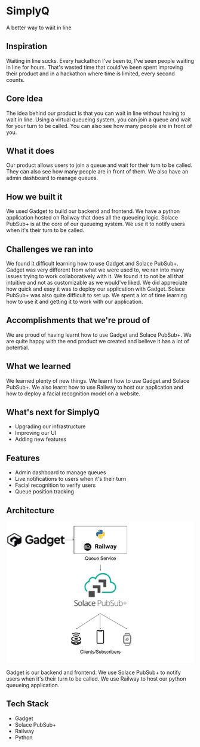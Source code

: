 # SimplyQ
A better way to wait in line
## Inspiration
Waiting in line sucks. Every hackathon I've been to, I've seen people waiting in line for hours. That's wasted time that could've been spent improving their product and in a hackathon where time is limited, every second counts.
## Core Idea
The idea behind our product is that you can wait in line without having to wait in line. Using a virtual queueing system, you can join a queue and wait for your turn to be called. You can also see how many people are in front of you.
## What it does
Our product allows users to join a queue and wait for their turn to be called. They can also see how many people are in front of them. We also have an admin dashboard to manage queues.
## How we built it
We used Gadget to build our backend and frontend. We have a python application hosted on Railway that does all the queueing logic. Solace PubSub+ is at the core of our queueing system. We use it to notify users when it's their turn to be called.
## Challenges we ran into
We found it difficult learning how to use Gadget and Solace PubSub+. Gadget was very different from what we were used to, we ran into many issues trying to work collaboratively with it. We found it to not be all that intuitive and not as customizable as we would've liked. We did appreciate how quick and easy it was to deploy our application with Gadget. Solace PubSub+ was also quite difficult to set up. We spent a lot of time learning how to use it and getting it to work with our application.
## Accomplishments that we're proud of
We are proud of having learnt how to use Gadget and Solace PubSub+. We are quite happy with the end product we created and believe it has a lot of potential.
## What we learned
We learned plenty of new things. We learnt how to use Gadget and Solace PubSub+. We also learnt how to use Railway to host our application and how to deploy a facial recognition model on a website.
## What's next for SimplyQ
- Upgrading our infrastructure
- Improving our UI
- Adding new features
## Features
- Admin dashboard to manage queues
- Live notifications to users when it's their turn
- Facial recognition to verify users
- Queue position tracking
## Architecture

![architecture diagram](architecture.jpg)

Gadget is our backend and frontend. We use Solace PubSub+ to notify users when it's their turn to be called. We use Railway to host our python queueing application.

## Tech Stack
- Gadget
- Solace PubSub+
- Railway
- Python

